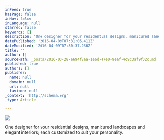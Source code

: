```yaml
---
inFeed: true
hasPage: false
inNav: false
inLanguage: null
starred: false
keywords: []
description: "One designer for your residential designs, manicured landscapes and elegant interiors; each customized to\_suit your personality."
datePublished: '2016-04-09T07:31:05.411Z'
dateModified: '2016-04-09T07:30:37.936Z'
title: ''
author: []
sourcePath: _posts/2016-03-28-e694f8aa-1e6d-47e0-9eaf-4c9c3af9f32c.md
published: true
authors: []
publisher:
  name: null
  domain: null
  url: null
  favicon: null
_context: 'http://schema.org'
_type: Article

---
```

![](https://the-grid-user-content.s3-us-west-2.amazonaws.com/9a7713b5-8542-4ddd-9d76-55265872d432.jpg)

One designer for your residential designs, manicured landscapes and elegant interiors; each customized to suit your personality.